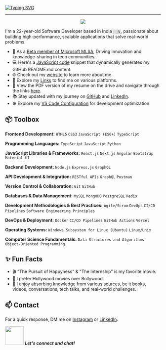<!-- @format -->

<a href="https://git.io/typing-svg"><img src="https://readme-typing-svg.demolab.com?font=Fira+Code&weight=500&size=30&pause=1000&random=false&width=435&lines=Hi+there++%F0%9F%91%8B;+I'm+Guna+Palanivel" alt="Typing SVG" /></a>

<hr>

<div align="center">
  <img src="https://i.ibb.co/mytnRrt/header.gif">
</div>

<!-- ![Banner](https://github.com/GunaPalanivel/GunaPalanivel/raw/main/assets/banner.png) -->

I'm a 22-year-old Software Developer based in India 🇮🇳, passionate about building high-performance, scalable applications that solve real-world problems.

- 🌟 As a [Beta member of Microsoft MLSA](https://mvp.microsoft.com/en-US/studentambassadors/profile/e9949081-2982-483b-97a7-c0a8baf88937), Driving innovation and knowledge-sharing in tech communities.
- 💻 Here's a [JavaScript code](https://github.com/GunaPalanivel/My-README.md-bio-In-Js) snippet that dynamically generates my GitHub README.md content.
- 🌐 Check out my [website](https://gunaprofile.pages.dev/) to learn more about me.
- 🔗 Explore my [Links](https://gunalinks.pages.dev/) to find me on various platforms.
- 📃 View the PDF version of my resume on the drive and navigate through the links [here](https://drive.google.com/file/d/1aMt5kTtPSN2K3Ft9xEKGVVgWYqpTbjRh/view?usp=sharing).
- 📚 Stay updated with my journey on [GitHub](https://github.com/GunaPalanivel) and [LinkedIn](https://www.linkedin.com/in/guna-palanivel/).
- ⚙️ Explore my [VS Code Configuration](https://github.com/GunaPalanivel/vs-code-settings) for development optimization.

## 📦 Toolbox

**Frontend Development:** `HTML5` `CSS3` `JavaScript (ES6+)` `TypeScript`

**Programming Languages:** `TypeScript` `JavaScript` `Python`

**JavaScript Libraries & Frameworks:** `React.js` `Next.js` `Angular` `Bootstrap` `Material-UI`

**Backend Development:** `Node.js` `Express.js` `GraphQL`

**API Development & Integration:** `RESTful APIs` `GraphQL` `Postman`

**Version Control & Collaboration:** `Git` `GitHub`

**Databases & Data Management:** `MySQL` `MongoDB` `PostgreSQL` `Redis`

**Development Methodologies & Best Practices:** `Agile/Scrum` `DevOps` `CI/CD Pipelines` `Software Engineering Principles`

**DevOps & Deployment:** `Docker` `CI/CD Pipelines` `GitHub Actions` `Vercel`

**Operating Systems:** `Windows Subsystem for Linux (Ubuntu)` `Linux/Unix`

**Computer Science Fundamentals:** `Data Structures and Algorithms` `Object-Oriented Programming`

## ✨ Fun Facts

- 🎬 "The Pursuit of Happyness" & "The Internship" is my favorite movie.
- 🍿 I prefer Hollywood movies over Bollywood.
- 🧠 I enjoy absorbing knowledge from various sources, be it books, videos, conversations, tech talks, and real-world challenges.

## 📫 Contact

For a quick response, DM me on [Instagram](https://www.instagram.com/sandy_sag_) or [LinkedIn](https://www.linkedin.com/in/guna-palanivel/).

<img src="https://media.giphy.com/media/LnQjpWaON8nhr21vNW/giphy.gif" width="60"> <em><b>Let's connect and chat!</b></em>

